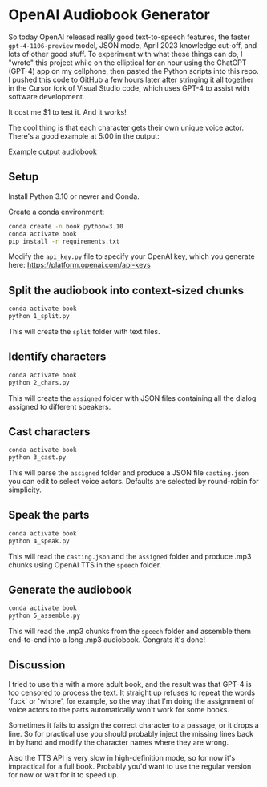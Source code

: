 # OpenAI Audiobook Generator

So today OpenAI released really good text-to-speech features, the faster `gpt-4-1106-preview` model, JSON mode, April 2023 knowledge cut-off, and lots of other good stuff.  To experiment with what these things can do, I "wrote" this project while on the elliptical for an hour using the ChatGPT (GPT-4) app on my cellphone, then pasted the Python scripts into this repo.  I pushed this code to GitHub a few hours later after stringing it all together in the Cursor fork of Visual Studio code, which uses GPT-4 to assist with software development.

It cost me $1 to test it.  And it works!

The cool thing is that each character gets their own unique voice actor.  There's a good example at 5:00 in the output:

[Example output audiobook](https://soundcloud.com/chris-taylor-12673225/output-audiobook?si=0343e4dc64cc4098a9b34afb62506427&utm_source=clipboard&utm_medium=text&utm_campaign=social_sharing#t=5%3A06)

## Setup

Install Python 3.10 or newer and Conda.

Create a conda environment:

```bash
conda create -n book python=3.10
conda activate book
pip install -r requirements.txt
```

Modify the `api_key.py` file to specify your OpenAI key, which you generate here: https://platform.openai.com/api-keys


## Split the audiobook into context-sized chunks

```bash
conda activate book
python 1_split.py
```

This will create the `split` folder with text files.


## Identify characters

```bash
conda activate book
python 2_chars.py
```

This will create the `assigned` folder with JSON files containing all the dialog assigned to different speakers.


## Cast characters

```bash
conda activate book
python 3_cast.py
```

This will parse the `assigned` folder and produce a JSON file `casting.json` you can edit to select voice actors.  Defaults are selected by round-robin for simplicity.


## Speak the parts

```bash
conda activate book
python 4_speak.py
```

This will read the `casting.json` and the `assigned` folder and produce .mp3 chunks using OpenAI TTS in the `speech` folder.


## Generate the audiobook

```bash
conda activate book
python 5_assemble.py
```

This will read the .mp3 chunks from the `speech` folder and assemble them end-to-end into a long .mp3 audiobook.  Congrats it's done!


## Discussion

I tried to use this with a more adult book, and the result was that GPT-4 is too censored to process the text.  It straight up refuses to repeat the words 'fuck' or 'whore', for example, so the way that I'm doing the assignment of voice actors to the parts automatically won't work for some books.

Sometimes it fails to assign the correct character to a passage, or it drops a line.  So for practical use you should probably inject the missing lines back in by hand and modify the character names where they are wrong.

Also the TTS API is very slow in high-definition mode, so for now it's impractical for a full book.  Probably you'd want to use the regular version for now or wait for it to speed up.
